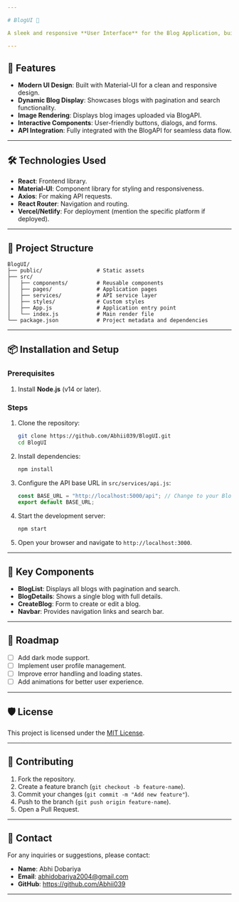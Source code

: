 ```yaml
---

# BlogUI 🌟

A sleek and responsive **User Interface** for the Blog Application, built using **Material-UI** and modern React practices.

---
```


## 🚀 Features

- **Modern UI Design**: Built with Material-UI for a clean and responsive design.  
- **Dynamic Blog Display**: Showcases blogs with pagination and search functionality.  
- **Image Rendering**: Displays blog images uploaded via BlogAPI.  
- **Interactive Components**: User-friendly buttons, dialogs, and forms.  
- **API Integration**: Fully integrated with the BlogAPI for seamless data flow.  

---

## 🛠️ Technologies Used

- **React**: Frontend library.  
- **Material-UI**: Component library for styling and responsiveness.  
- **Axios**: For making API requests.  
- **React Router**: Navigation and routing.  
- **Vercel/Netlify**: For deployment (mention the specific platform if deployed).  

---

## 📂 Project Structure

```
BlogUI/
├── public/                 # Static assets
├── src/
│   ├── components/         # Reusable components
│   ├── pages/              # Application pages
│   ├── services/           # API service layer
│   ├── styles/             # Custom styles
│   ├── App.js              # Application entry point
│   └── index.js            # Main render file
└── package.json            # Project metadata and dependencies
```

---

## 📦 Installation and Setup

### Prerequisites

1. Install **Node.js** (v14 or later).  

### Steps

1. Clone the repository:
   ```bash
   git clone https://github.com/Abhii039/BlogUI.git
   cd BlogUI
   ```

2. Install dependencies:
   ```bash
   npm install
   ```

3. Configure the API base URL in `src/services/api.js`:
   ```javascript
   const BASE_URL = "http://localhost:5000/api"; // Change to your BlogAPI URL
   export default BASE_URL;
   ```

4. Start the development server:
   ```bash
   npm start
   ```

5. Open your browser and navigate to `http://localhost:3000`.

---

## 🎨 Key Components

- **BlogList**: Displays all blogs with pagination and search.  
- **BlogDetails**: Shows a single blog with full details.  
- **CreateBlog**: Form to create or edit a blog.  
- **Navbar**: Provides navigation links and search bar.  

---

## 🚧 Roadmap

- [ ] Add dark mode support.  
- [ ] Implement user profile management.  
- [ ] Improve error handling and loading states.  
- [ ] Add animations for better user experience.  

---

## 🛡️ License

This project is licensed under the [MIT License](LICENSE).

---

## 🙌 Contributing

1. Fork the repository.  
2. Create a feature branch (`git checkout -b feature-name`).  
3. Commit your changes (`git commit -m "Add new feature"`).  
4. Push to the branch (`git push origin feature-name`).  
5. Open a Pull Request.

---

## 📧 Contact

For any inquiries or suggestions, please contact:  
- **Name**: Abhi Dobariya
- **Email**: abhidobariya2004@gmail.com  
- **GitHub**: https://github.com/Abhii039

---

